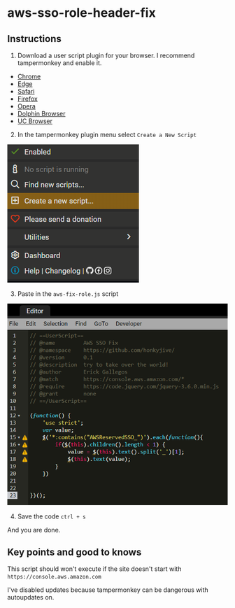 # aws-sso-role-header-fix

## Instructions

1. Download a user script plugin for your browser. I recommend tampermonkey and enable it.

 - [Chrome](https://www.tampermonkey.net/?ext=dhdg&browser=chrome)
 - [Edge](https://www.tampermonkey.net/?ext=dhdg&browser=edge)
 - [Safari](https://www.tampermonkey.net/?ext=dhdg&browser=safari)
 - [Firefox](https://www.tampermonkey.net/?ext=dhdg&browser=firefox)
 - [Opera](https://www.tampermonkey.net/?ext=dhdg&browser=opera)
 - [Dolphin Browser](https://www.tampermonkey.net/?ext=dhdg&browser=dolphin)
 - [UC Browser](https://www.tampermonkey.net/?ext=dhdg&browser=ucweb)


2. In the tampermonkey plugin menu select `Create a New Script`

![create a new script](./img/create_a_new_script.png)

3. Paste in the `aws-fix-role.js` script

![alt](./img/pass_in_code.png)

4. Save the code `ctrl + s`

And you are done. 

## Key points and good to knows

This script should won't execute if the site doesn't start with `https://console.aws.amazon.com`

I've disabled updates because tampermonkey can be dangerous with autoupdates on.